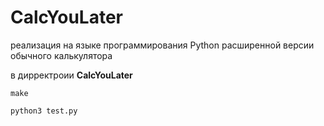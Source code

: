 # CalcYouLater
реализация на языке программирования Python расширенной версии обычного калькулятора

в дирректроии <b> CalcYouLater </b>

```make```

```python3 test.py```
